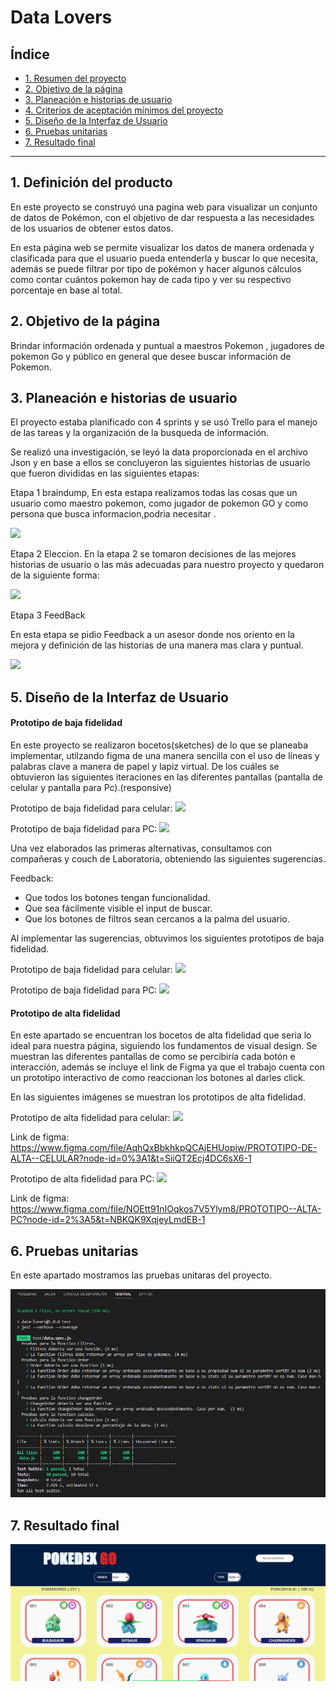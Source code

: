 # Data Lovers

## Índice


* [1. Resumen del proyecto](#1-resumen-del-proyecto)
* [2. Objetivo de la página](#2-objetivo-de-la-pagina)
* [3. Planeación e historias de usuario](#3-Planeación-e-historias-de-usuario)
* [4. Criterios de aceptación mínimos del proyecto](#4-criterios-de-aceptación-mínimos-del-proyecto)
* [5. Diseño de la Interfaz de Usuario](#5-Diseño-de-la-Interfaz-de-Usuario)
* [6. Pruebas unitarias](#6-Pruebas-unitarias)
* [7. Resultado final](#7-Resultado-final)


***


## 1. Definición del producto

En este proyecto se construyó una pagina web para visualizar un conjunto de datos de Pokémon, con el objetivo de dar respuesta a las necesidades de los usuarios de obtener estos datos. 

En esta página web se permite visualizar los datos de manera ordenada y clasificada para que el usuario pueda entenderla y buscar lo que necesita, además  se puede filtrar por tipo de pokémon y hacer algunos cálculos como contar cuántos pokemon hay de cada tipo y ver su respectivo porcentaje en base al total.

## 2. Objetivo de la página 

Brindar información ordenada y puntual a maestros Pokemon , jugadores de pokemon Go  y público en general que desee buscar información de Pokemon.

## 3. Planeación e historias de usuario
El proyecto estaba  planificado con 4 sprints y se usó Trello para el manejo de las tareas y la organización de la busqueda de información.

Se realizó una investigación, se leyó la data proporcionada en el archivo Json y en base a ellos se concluyeron las siguientes historias de usuario que fueron divididas en las siguientes etapas:

Etapa 1 braindump,
En esta estapa realizamos todas las cosas que un usuario como maestro pokemon, como jugador de pokemon GO y como persona que busca informacion,podria necesitar .


![](src/imagenes/ETAPA1hu.png)


Etapa 2 Eleccion.
En la etapa 2 se tomaron decisiones de las mejores historias de usuario o las más adecuadas para nuestro proyecto y quedaron de la siguiente forma:

![](src/imagenes/etapa2.png)


Etapa 3 FeedBack

En esta etapa se pidio Feedback a un asesor donde nos oriento en la mejora y definición de las historias de una manera mas clara y puntual.

![](src/imagenes/etapa3.png)


## 5. Diseño de la Interfaz de Usuario


#### Prototipo de baja fidelidad

En este proyecto se realizaron bocetos(sketches) de lo que se planeaba implementar, utilzando figma de una manera sencilla con el uso de líneas y palabras clave a manera de papel y lapiz virtual.
De los cuáles se obtuvieron las siguientes iteraciones en las diferentes pantallas (pantalla de celular y pantalla para Pc).(responsive)

Prototipo de baja fidelidad para celular:
![](src/imagenes/protoBjacel.png)

Prototipo de baja fidelidad para PC:
![](src/imagenes/protobajapc1.png)

Una vez elaborados las primeras alternativas, consultamos con compañeras  y couch de Laboratoria, obteniendo las siguientes sugerencias.

Feedback: 
* Que todos los botones tengan funcionalidad.
* Que sea fácilmente visible el input de buscar.
* Que los botones de filtros sean cercanos a la palma del usuario.

Al implementar las sugerencias, obtuvimos los siguientes prototipos de baja fidelidad.

Prototipo de baja fidelidad para celular:
![](src/imagenes/protobajacelular2.0.png)

Prototipo de baja fidelidad para PC:
![](src/imagenes/protobajapc.png)



#### Prototipo de alta fidelidad

En este apartado se encuentran los bocetos de alta fidelidad que seria lo ideal para nuestra página, siguiendo los fundamentos de visual design. Se muestran las diferentes pantallas de como se percibiría cada botón e interacción, además se incluye el link de Figma ya que el trabajo cuenta con un prototipo interactivo de como reaccionan los botones al darles click.

En las siguientes imágenes se muestran los prototipos de alta fidelidad.

Prototipo de alta fidelidad para celular:
![](src/imagenes/Android%20Large%20-%205.png)

Link de figma: https://www.figma.com/file/AqhQxBbkhkpQCAjEHUopiw/PROTOTIPO-DE-ALTA--CELULAR?node-id=0%3A1&t=SiiQT2Ecj4DC6sX6-1 

Prototipo de alta fidelidad para PC:
![](src/imagenes/MacBook%20Pro%2014_%20-%201.png)

Link de figma: https://www.figma.com/file/NOEtt91nIOqkos7V5Ylym8/PROTOTIPO--ALTA-PC?node-id=2%3A5&t=NBKQK9XqjeyLmdEB-1



## 6. Pruebas unitarias
En este apartado mostramos las pruebas unitaras del proyecto.

![](src/imagenes/PruebasUnitarias.png)

## 7. Resultado final 

![](src/imagenes/PaginaPokemon.png)




